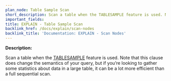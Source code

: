 ```yaml
---
plan_node: Table Sample Scan
short_description: Scan a table when the TABLESAMPLE feature is used. Note that this clause does change the semantics of your query, but if you’re looking to gather some statistics about data in a large table, it can be a lot more efficient than a full sequential scan.
important_fields:
title: EXPLAIN - Table Sample Scan
backlink_href: /docs/explain/scan-nodes
backlink_title: 'Documentation: EXPLAIN - Scan Nodes'
---
```


**Description:**

Scan a table when the [TABLESAMPLE](https://www.2ndquadrant.com/en/blog/tablesample-in-postgresql-9-5-2/) feature is used. Note that this clause does change the semantics of your query, but if you’re looking to gather some statistics about data in a large table, it can be a lot more efficient than a full sequential scan.
